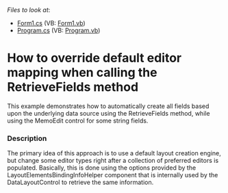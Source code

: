 <!-- default file list -->
*Files to look at*:

* [Form1.cs](./CS/WindowsApplication12/Form1.cs) (VB: [Form1.vb](./VB/WindowsApplication12/Form1.vb))
* [Program.cs](./CS/WindowsApplication12/Program.cs) (VB: [Program.vb](./VB/WindowsApplication12/Program.vb))
<!-- default file list end -->
# How to override default editor mapping when calling the RetrieveFields method 


<p>This example demonstrates how to automatically create all fields based upon the underlying data source using the RetrieveFields method, while using the MemoEdit control for some string fields.</p>


<h3>Description</h3>

<p>The primary idea of this approach is to use a default layout creation engine, but change some editor types right after a collection of preferred editors is populated. Basically, this is done using the options provided by the LayoutElementsBindingInfoHelper component that is internally used by the DataLayoutControl to retrieve the same information.</p>

<br/>


